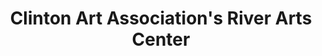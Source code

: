 ---
layout: repo
title: "Clinton Art Association's River Arts Center"
id: 11822
permalink: repos/11822/
---
